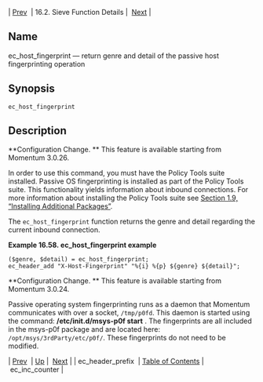 | [Prev](sieve.ref.ec_header_prefix)  | 16.2. Sieve Function Details |  [Next](sieve.ref.ec_inc_counter.php) |

<a name="sieve.ref.ec_host_fingerprint"></a>
## Name

ec_host_fingerprint — return genre and detail of the passive host fingerprinting operation

## Synopsis

`ec_host_fingerprint`

<a name="idp29890704"></a>
## Description

**Configuration Change. ** This feature is available starting from Momentum 3.0.26.

In order to use this command, you must have the Policy Tools suite installed. Passive OS fingerprinting is installed as part of the Policy Tools suite. This functionality yields information about inbound connections. For more information about installing the Policy Tools suite see [Section 1.9, “Installing Additional Packages”](install.additional.packages "1.9. Installing Additional Packages").

The `ec_host_fingerprint` function returns the genre and detail regarding the current inbound connection.

<a name="example.ec_host_fingerprint"></a>

**Example 16.58. ec_host_fingerprint example**

```
($genre, $detail) = ec_host_fingerprint;
ec_header_add "X-Host-Fingerprint" "%{i} %{p} ${genre} ${detail}";
```

**Configuration Change. ** This feature is available starting from Momentum 3.0.24.

Passive operating system fingerprinting runs as a daemon that Momentum communicates with over a socket, `/tmp/p0fd`. This daemon is started using the command: **/etc/init.d/msys-p0f start** . The fingerprints are all included in the msys-p0f package and are located here: `/opt/msys/3rdParty/etc/p0f/`. These fingerprints do not need to be modified.

| [Prev](sieve.ref.ec_header_prefix)  | [Up](sieve.ref.files.php) |  [Next](sieve.ref.ec_inc_counter.php) |
| ec_header_prefix  | [Table of Contents](index) |  ec_inc_counter |
